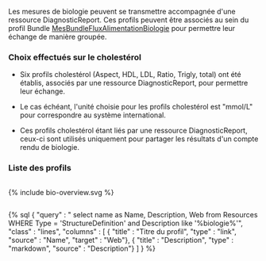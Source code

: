 
Les mesures de biologie peuvent se transmettre accompagnée d'une ressource DiagnosticReport.
Ces profils peuvent être associés au sein du profil Bundle [MesBundleFluxAlimentationBiologie](./StructureDefinition-mesures-bundle-flux-alimentation-biologie.html) pour permettre leur échange de manière groupée.


### Choix effectués sur le cholestérol

* Six profils cholestérol (Aspect, HDL, LDL, Ratio, Trigly, total) ont été établis, associés par une ressource DiagnosticReport, pour permettre leur échange.

* Le cas échéant, l'unité choisie pour les profils cholestérol est "mmol/L" pour correspondre au système international.

* Ces profils cholestérol étant liés par une ressource DiagnosticReport, ceux-ci sont utilisés uniquement pour partager les résultats d'un compte rendu de biologie.

### Liste des profils

<div class="figure" style="width:100%; overflow:auto">
    <p>{% include bio-overview.svg %}</p>
</div>

{% sql {
  "query" : " select name as Name, Description, Web from Resources WHERE Type = 'StructureDefinition' and Description like '%biologie%'",
  "class" : "lines",
  "columns" : [
    { "title" : "Titre du profil", "type" : "link", "source" : "Name", "target" : "Web"},
    { "title" : "Description", "type" : "markdown", "source" : "Description"}
  ]
} %}
